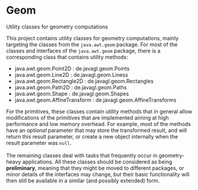 # Geom
Utility classes for geometry computations

This project contains utility classes for geometry computations, mainly 
targeting the classes from the <code>java.awt.geom</code> package. 
For most of the classes and interfaces of the <code>java.awt.geom</code>
package, there is a corresponding class that contains utility methods:
<ul>
  <li>java.awt.geom.Point2D : de.javagl.geom.Points</li>
  <li>java.awt.geom.Line2D : de.javagl.geom.Liness</li>
  <li>java.awt.geom.Rectangle2D : de.javagl.geom.Rectangles</li>
  <li>java.awt.geom.Path2D : de.javagl.geom.Paths</li>
  <li>java.awt.geom.Shape : de.javagl.geom.Shapes</li>
  <li>java.awt.geom.AffineTransform : de.javagl.geom.AffineTransforms</li>
</ul>
For the primitives, these classes contain utility methods that in
general allow modifications of the primitives that are implemented
aiming at high performance and low memory overhead. For example,
most of the methods have an <i>optional</i> parameter that may 
store the transformed result, and will return this result parameter,
or create a new object internally when the result parameter 
was <code>null</code>.<br>
<br>
The remaining classes deal with tasks that frequently occur in 
geometry-heavy applications. All these classes should be considered
as being <b>preliminary</b>, meaning that they might be moved to
different packages, or minor details of the interfaces may change,
but their basic functionality will then still be available in a
similar (and possibly extended) form.

